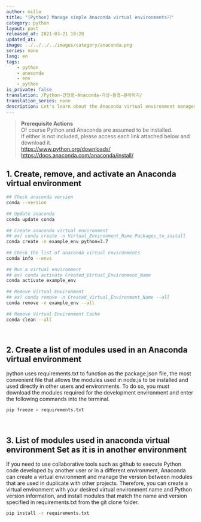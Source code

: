 ```yaml
---
author: millo
title: "[Python] Manage simple Anaconda virtual environments기"
category: python
layout: post
released_at: 2021-03-21 19:28
updated_at:
image: ../../../../images/category/anaconda.png
series: none
lang: en
tags:
    - python
    - anaconda
    - env
    - python
is_private: false
translation: /Python-간단한-Anaconda-가상-환경-관리하기/
translation_series: none
description: Let's learn about the Anaconda virtual environment management command that makes python development easier.
---
```


> **Prerequisite Actions** <br/>
> Of course Python and Anaconda are assumed to be installed.<br/>
> If either is not included, please access each link attached below and download it. <br/> https://www.python.org/downloads/ <br/> https://docs.anaconda.com/anaconda/install/ <br/>

## 1. Create, remove, and activate an Anaconda virtual environment

```bash
## Check anaconda version
conda --version
​
## Update anaconda
conda update conda
​
## Create anaconda virtual environment
## ex) conda create -n Virtual_Environment_Name Packages_to_install
conda create -n example_env python=3.7
​
## Check the list of anaconda virtual environments
conda info --envs
​
## Run a virtual environment
## ex) conda activate Created_Virtual_Environment_Name
conda activate example_env
​
## Remove Virtual Environment
## ex) conda remove -n Created_Virtual_Environment_Name --all
conda remove -n example_env --all
​
## Remove Virtual Environment Cache
conda clean --all
```

​

## 2. Create a list of modules used in an Anaconda virtual environment

python uses requirements.txt to function as the package.json file, the most convenient file that allows the modules used in node.js to be installed and used directly in other users and environments. To do so, you must download the modules required for the development environment and enter the following commands into the terminal.

```bash
pip freeze > requirements.txt
```

​

## 3. List of modules used in anaconda virtual environment Set as it is in another environment

If you need to use collaborative tools such as github to execute Python code developed by another user or in a different environment, Anaconda can create a virtual environment and manage the version between modules that are used in duplicate with other projects. Therefore, you can create a virtual environment with your desired virtual environment name and Python version information, and install modules that match the name and version specified in requirements.txt from the git clone folder.

```bash
pip install -r requirements.txt
```
